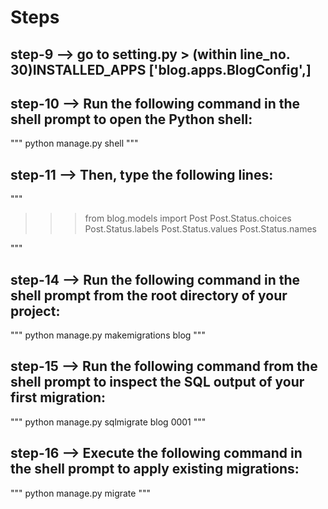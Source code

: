 # Steps

## step-9 --> go to setting.py > (within line_no. 30)INSTALLED_APPS ['blog.apps.BlogConfig',]

## step-10 --> Run the following command in the shell prompt to open the Python shell:

"""
python manage.py shell
"""

## step-11 --> Then, type the following lines:

"""
>>> from blog.models import Post
>>> Post.Status.choices
>>> Post.Status.labels
>>> Post.Status.values
>>> Post.Status.names
>>> 
"""

## step-14 --> Run the following command in the shell prompt from the root directory of your project:

"""
python manage.py makemigrations blog
"""

## step-15 --> Run the following command from the shell prompt to inspect the SQL output of your first migration:

"""
python manage.py sqlmigrate blog 0001
"""

## step-16 --> Execute the following command in the shell prompt to apply existing migrations:

"""
python manage.py migrate
"""
